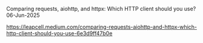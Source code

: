Comparing requests, aiohttp, and httpx: Which HTTP client should you use?
06-Jun-2025

https://leapcell.medium.com/comparing-requests-aiohttp-and-httpx-which-http-client-should-you-use-6e3d9ff47b0e